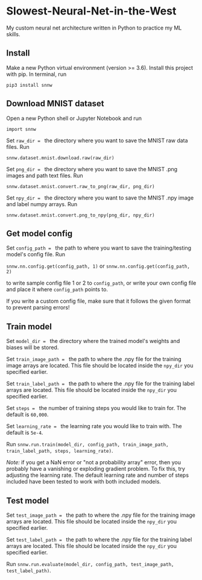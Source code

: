 # Slowest-Neural-Net-in-the-West
My custom neural net architecture written in Python to 
practice my ML skills.


## Install
Make a new Python virtual environment (version >= 3.6).
Install this project with pip. In terminal, run

`pip3 install snnw`

## Download MNIST dataset
Open a new Python shell or Jupyter Notebook and run

`import snnw`

Set `raw_dir = ` the directory where you want to
save the MNIST raw data files. Run

`snnw.dataset.mnist.download.raw(raw_dir)`

Set `png_dir = ` the directory where you want to
save the MNIST .png images and path text files. Run

`snnw.dataset.mnist.convert.raw_to_png(raw_dir, png_dir)`

Set `npy_dir = ` the directory where you want to
save the MNIST .npy image and label numpy arrays. Run

`snnw.dataset.mnist.convert.png_to_npy(png_dir, npy_dir)`

## Get model config
Set `config_path = ` the path to where you want to save
the training/testing model's config file. Run

`snnw.nn.config.get(config_path, 1)`
or
`snnw.nn.config.get(config_path, 2)`

to write sample config file 1 or 2 to `config_path`,
or write your own config file and place it where
`config_path` points to.

If you write a custom config file, make sure that it
follows the given format to prevent parsing errors!


## Train model
Set `model_dir = ` the directory where the trained model's
weights and biases will be stored.

Set `train_image_path = ` the path to where the .npy file for
the training image arrays are located.
This file should be located inside the `npy_dir`
you specified earlier. 

Set `train_label_path = ` the path to where the .npy file for
the training label arrays are located.
This file should be located inside the `npy_dir`
you specified earlier.

Set `steps = ` the number of training steps you would
like to train for. The default is `60,000`.

Set `learning_rate = ` the learning rate you would like to 
train with. The default is `5e-4`.

Run `snnw.run.train(model_dir, config_path, train_image_path,
train_label_path, steps, learning_rate)`.

*Note:* if you get a NaN error or "not a probability array"
error, then you probably have a vanishing or exploding
gradient problem. To fix this, try adjusting the learning rate.
The default learning rate and number of steps included
have been tested to work with both included models.

## Test model

Set `test_image_path = ` the path to where the .npy file for
the training image arrays are located.
This file should be located inside the `npy_dir`
you specified earlier. 

Set `test_label_path = ` the path to where the .npy file for
the training label arrays are located.
This file should be located inside the `npy_dir`
you specified earlier.

Run `snnw.run.evaluate(model_dir, config_path, test_image_path,
test_label_path)`.
